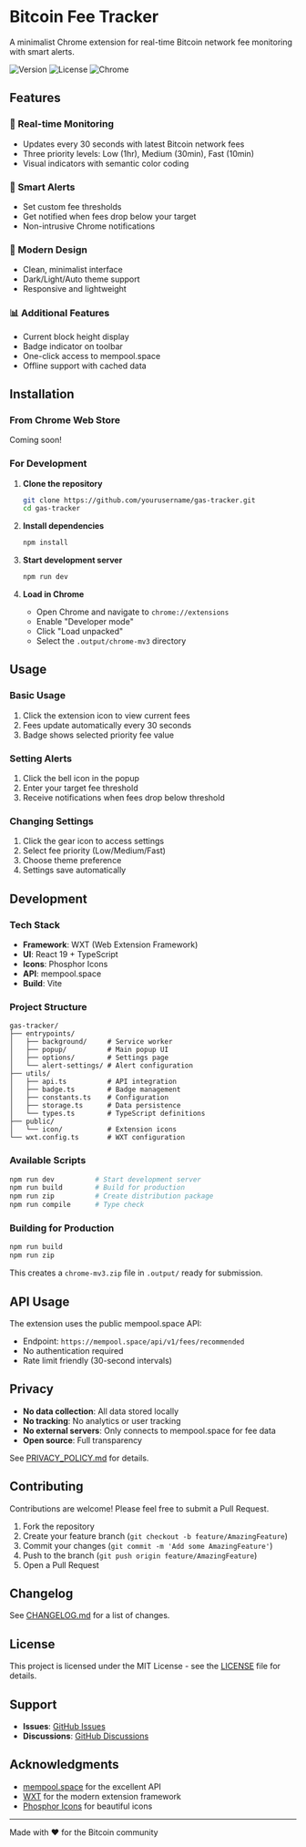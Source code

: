 # Bitcoin Fee Tracker

A minimalist Chrome extension for real-time Bitcoin network fee monitoring with smart alerts.

![Version](https://img.shields.io/badge/version-1.0.0-blue)
![License](https://img.shields.io/badge/license-MIT-green)
![Chrome](https://img.shields.io/badge/Chrome-88%2B-brightgreen)

## Features

### 🚀 Real-time Monitoring
- Updates every 30 seconds with latest Bitcoin network fees
- Three priority levels: Low (1hr), Medium (30min), Fast (10min)
- Visual indicators with semantic color coding

### 🔔 Smart Alerts
- Set custom fee thresholds
- Get notified when fees drop below your target
- Non-intrusive Chrome notifications

### 🎨 Modern Design
- Clean, minimalist interface
- Dark/Light/Auto theme support
- Responsive and lightweight

### 📊 Additional Features
- Current block height display
- Badge indicator on toolbar
- One-click access to mempool.space
- Offline support with cached data

## Installation

### From Chrome Web Store
Coming soon!

### For Development

1. **Clone the repository**
   ```bash
   git clone https://github.com/yourusername/gas-tracker.git
   cd gas-tracker
   ```

2. **Install dependencies**
   ```bash
   npm install
   ```

3. **Start development server**
   ```bash
   npm run dev
   ```

4. **Load in Chrome**
   - Open Chrome and navigate to `chrome://extensions`
   - Enable "Developer mode"
   - Click "Load unpacked"
   - Select the `.output/chrome-mv3` directory

## Usage

### Basic Usage
1. Click the extension icon to view current fees
2. Fees update automatically every 30 seconds
3. Badge shows selected priority fee value

### Setting Alerts
1. Click the bell icon in the popup
2. Enter your target fee threshold
3. Receive notifications when fees drop below threshold

### Changing Settings
1. Click the gear icon to access settings
2. Select fee priority (Low/Medium/Fast)
3. Choose theme preference
4. Settings save automatically

## Development

### Tech Stack
- **Framework**: WXT (Web Extension Framework)
- **UI**: React 19 + TypeScript
- **Icons**: Phosphor Icons
- **API**: mempool.space
- **Build**: Vite

### Project Structure
```
gas-tracker/
├── entrypoints/
│   ├── background/     # Service worker
│   ├── popup/          # Main popup UI
│   ├── options/        # Settings page
│   └── alert-settings/ # Alert configuration
├── utils/
│   ├── api.ts          # API integration
│   ├── badge.ts        # Badge management
│   ├── constants.ts    # Configuration
│   ├── storage.ts      # Data persistence
│   └── types.ts        # TypeScript definitions
├── public/
│   └── icon/           # Extension icons
└── wxt.config.ts       # WXT configuration
```

### Available Scripts
```bash
npm run dev          # Start development server
npm run build        # Build for production
npm run zip          # Create distribution package
npm run compile      # Type check
```

### Building for Production
```bash
npm run build
npm run zip
```
This creates a `chrome-mv3.zip` file in `.output/` ready for submission.

## API Usage

The extension uses the public mempool.space API:
- Endpoint: `https://mempool.space/api/v1/fees/recommended`
- No authentication required
- Rate limit friendly (30-second intervals)

## Privacy

- **No data collection**: All data stored locally
- **No tracking**: No analytics or user tracking
- **No external servers**: Only connects to mempool.space for fee data
- **Open source**: Full transparency

See [PRIVACY_POLICY.md](PRIVACY_POLICY.md) for details.

## Contributing

Contributions are welcome! Please feel free to submit a Pull Request.

1. Fork the repository
2. Create your feature branch (`git checkout -b feature/AmazingFeature`)
3. Commit your changes (`git commit -m 'Add some AmazingFeature'`)
4. Push to the branch (`git push origin feature/AmazingFeature`)
5. Open a Pull Request

## Changelog

See [CHANGELOG.md](CHANGELOG.md) for a list of changes.

## License

This project is licensed under the MIT License - see the [LICENSE](LICENSE) file for details.

## Support

- **Issues**: [GitHub Issues](https://github.com/yourusername/gas-tracker/issues)
- **Discussions**: [GitHub Discussions](https://github.com/yourusername/gas-tracker/discussions)

## Acknowledgments

- [mempool.space](https://mempool.space) for the excellent API
- [WXT](https://wxt.dev) for the modern extension framework
- [Phosphor Icons](https://phosphoricons.com) for beautiful icons

---

Made with ❤️ for the Bitcoin community
